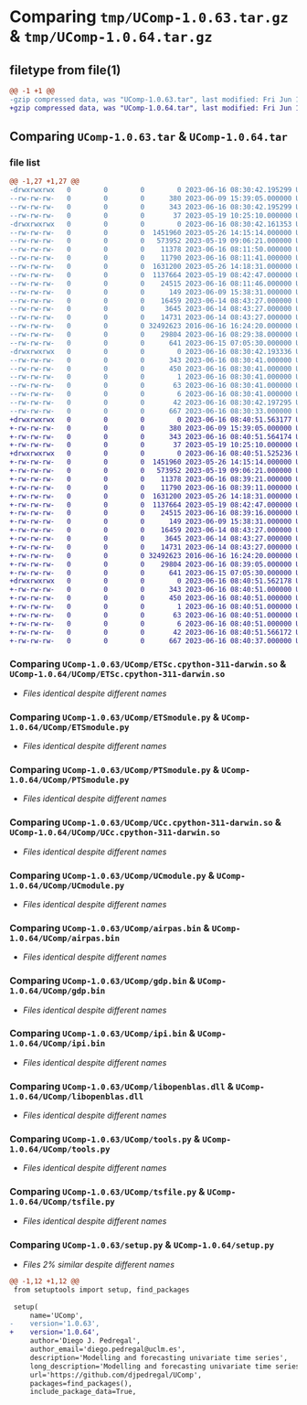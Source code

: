 # Comparing `tmp/UComp-1.0.63.tar.gz` & `tmp/UComp-1.0.64.tar.gz`

## filetype from file(1)

```diff
@@ -1 +1 @@
-gzip compressed data, was "UComp-1.0.63.tar", last modified: Fri Jun 16 08:30:42 2023, max compression
+gzip compressed data, was "UComp-1.0.64.tar", last modified: Fri Jun 16 08:40:51 2023, max compression
```

## Comparing `UComp-1.0.63.tar` & `UComp-1.0.64.tar`

### file list

```diff
@@ -1,27 +1,27 @@
-drwxrwxrwx   0        0        0        0 2023-06-16 08:30:42.195299 UComp-1.0.63/
--rw-rw-rw-   0        0        0      380 2023-06-09 15:39:05.000000 UComp-1.0.63/MANIFEST.in
--rw-rw-rw-   0        0        0      343 2023-06-16 08:30:42.195299 UComp-1.0.63/PKG-INFO
--rw-rw-rw-   0        0        0       37 2023-05-19 10:25:10.000000 UComp-1.0.63/README.md
-drwxrwxrwx   0        0        0        0 2023-06-16 08:30:42.161353 UComp-1.0.63/UComp/
--rw-rw-rw-   0        0        0  1451960 2023-05-26 14:15:14.000000 UComp-1.0.63/UComp/ETSc.cpython-311-darwin.so
--rw-rw-rw-   0        0        0   573952 2023-05-19 09:06:21.000000 UComp-1.0.63/UComp/ETSc.pyd
--rw-rw-rw-   0        0        0    11378 2023-06-16 08:11:50.000000 UComp-1.0.63/UComp/ETSmodule.py
--rw-rw-rw-   0        0        0    11790 2023-06-16 08:11:41.000000 UComp-1.0.63/UComp/PTSmodule.py
--rw-rw-rw-   0        0        0  1631200 2023-05-26 14:18:31.000000 UComp-1.0.63/UComp/UCc.cpython-311-darwin.so
--rw-rw-rw-   0        0        0  1137664 2023-05-19 08:42:47.000000 UComp-1.0.63/UComp/UCc.pyd
--rw-rw-rw-   0        0        0    24515 2023-06-16 08:11:46.000000 UComp-1.0.63/UComp/UCmodule.py
--rw-rw-rw-   0        0        0      149 2023-06-09 15:38:31.000000 UComp-1.0.63/UComp/__init__.py
--rw-rw-rw-   0        0        0    16459 2023-06-14 08:43:27.000000 UComp-1.0.63/UComp/airpas.bin
--rw-rw-rw-   0        0        0     3645 2023-06-14 08:43:27.000000 UComp-1.0.63/UComp/gdp.bin
--rw-rw-rw-   0        0        0    14731 2023-06-14 08:43:27.000000 UComp-1.0.63/UComp/ipi.bin
--rw-rw-rw-   0        0        0 32492623 2016-06-16 16:24:20.000000 UComp-1.0.63/UComp/libopenblas.dll
--rw-rw-rw-   0        0        0    29804 2023-06-16 08:29:38.000000 UComp-1.0.63/UComp/tools.py
--rw-rw-rw-   0        0        0      641 2023-06-15 07:05:30.000000 UComp-1.0.63/UComp/tsfile.py
-drwxrwxrwx   0        0        0        0 2023-06-16 08:30:42.193336 UComp-1.0.63/UComp.egg-info/
--rw-rw-rw-   0        0        0      343 2023-06-16 08:30:41.000000 UComp-1.0.63/UComp.egg-info/PKG-INFO
--rw-rw-rw-   0        0        0      450 2023-06-16 08:30:41.000000 UComp-1.0.63/UComp.egg-info/SOURCES.txt
--rw-rw-rw-   0        0        0        1 2023-06-16 08:30:41.000000 UComp-1.0.63/UComp.egg-info/dependency_links.txt
--rw-rw-rw-   0        0        0       63 2023-06-16 08:30:41.000000 UComp-1.0.63/UComp.egg-info/requires.txt
--rw-rw-rw-   0        0        0        6 2023-06-16 08:30:41.000000 UComp-1.0.63/UComp.egg-info/top_level.txt
--rw-rw-rw-   0        0        0       42 2023-06-16 08:30:42.197295 UComp-1.0.63/setup.cfg
--rw-rw-rw-   0        0        0      667 2023-06-16 08:30:33.000000 UComp-1.0.63/setup.py
+drwxrwxrwx   0        0        0        0 2023-06-16 08:40:51.563177 UComp-1.0.64/
+-rw-rw-rw-   0        0        0      380 2023-06-09 15:39:05.000000 UComp-1.0.64/MANIFEST.in
+-rw-rw-rw-   0        0        0      343 2023-06-16 08:40:51.564174 UComp-1.0.64/PKG-INFO
+-rw-rw-rw-   0        0        0       37 2023-05-19 10:25:10.000000 UComp-1.0.64/README.md
+drwxrwxrwx   0        0        0        0 2023-06-16 08:40:51.525236 UComp-1.0.64/UComp/
+-rw-rw-rw-   0        0        0  1451960 2023-05-26 14:15:14.000000 UComp-1.0.64/UComp/ETSc.cpython-311-darwin.so
+-rw-rw-rw-   0        0        0   573952 2023-05-19 09:06:21.000000 UComp-1.0.64/UComp/ETSc.pyd
+-rw-rw-rw-   0        0        0    11378 2023-06-16 08:39:21.000000 UComp-1.0.64/UComp/ETSmodule.py
+-rw-rw-rw-   0        0        0    11790 2023-06-16 08:39:11.000000 UComp-1.0.64/UComp/PTSmodule.py
+-rw-rw-rw-   0        0        0  1631200 2023-05-26 14:18:31.000000 UComp-1.0.64/UComp/UCc.cpython-311-darwin.so
+-rw-rw-rw-   0        0        0  1137664 2023-05-19 08:42:47.000000 UComp-1.0.64/UComp/UCc.pyd
+-rw-rw-rw-   0        0        0    24515 2023-06-16 08:39:16.000000 UComp-1.0.64/UComp/UCmodule.py
+-rw-rw-rw-   0        0        0      149 2023-06-09 15:38:31.000000 UComp-1.0.64/UComp/__init__.py
+-rw-rw-rw-   0        0        0    16459 2023-06-14 08:43:27.000000 UComp-1.0.64/UComp/airpas.bin
+-rw-rw-rw-   0        0        0     3645 2023-06-14 08:43:27.000000 UComp-1.0.64/UComp/gdp.bin
+-rw-rw-rw-   0        0        0    14731 2023-06-14 08:43:27.000000 UComp-1.0.64/UComp/ipi.bin
+-rw-rw-rw-   0        0        0 32492623 2016-06-16 16:24:20.000000 UComp-1.0.64/UComp/libopenblas.dll
+-rw-rw-rw-   0        0        0    29804 2023-06-16 08:39:05.000000 UComp-1.0.64/UComp/tools.py
+-rw-rw-rw-   0        0        0      641 2023-06-15 07:05:30.000000 UComp-1.0.64/UComp/tsfile.py
+drwxrwxrwx   0        0        0        0 2023-06-16 08:40:51.562178 UComp-1.0.64/UComp.egg-info/
+-rw-rw-rw-   0        0        0      343 2023-06-16 08:40:51.000000 UComp-1.0.64/UComp.egg-info/PKG-INFO
+-rw-rw-rw-   0        0        0      450 2023-06-16 08:40:51.000000 UComp-1.0.64/UComp.egg-info/SOURCES.txt
+-rw-rw-rw-   0        0        0        1 2023-06-16 08:40:51.000000 UComp-1.0.64/UComp.egg-info/dependency_links.txt
+-rw-rw-rw-   0        0        0       63 2023-06-16 08:40:51.000000 UComp-1.0.64/UComp.egg-info/requires.txt
+-rw-rw-rw-   0        0        0        6 2023-06-16 08:40:51.000000 UComp-1.0.64/UComp.egg-info/top_level.txt
+-rw-rw-rw-   0        0        0       42 2023-06-16 08:40:51.566172 UComp-1.0.64/setup.cfg
+-rw-rw-rw-   0        0        0      667 2023-06-16 08:40:37.000000 UComp-1.0.64/setup.py
```

### Comparing `UComp-1.0.63/UComp/ETSc.cpython-311-darwin.so` & `UComp-1.0.64/UComp/ETSc.cpython-311-darwin.so`

 * *Files identical despite different names*

### Comparing `UComp-1.0.63/UComp/ETSmodule.py` & `UComp-1.0.64/UComp/ETSmodule.py`

 * *Files identical despite different names*

### Comparing `UComp-1.0.63/UComp/PTSmodule.py` & `UComp-1.0.64/UComp/PTSmodule.py`

 * *Files identical despite different names*

### Comparing `UComp-1.0.63/UComp/UCc.cpython-311-darwin.so` & `UComp-1.0.64/UComp/UCc.cpython-311-darwin.so`

 * *Files identical despite different names*

### Comparing `UComp-1.0.63/UComp/UCmodule.py` & `UComp-1.0.64/UComp/UCmodule.py`

 * *Files identical despite different names*

### Comparing `UComp-1.0.63/UComp/airpas.bin` & `UComp-1.0.64/UComp/airpas.bin`

 * *Files identical despite different names*

### Comparing `UComp-1.0.63/UComp/gdp.bin` & `UComp-1.0.64/UComp/gdp.bin`

 * *Files identical despite different names*

### Comparing `UComp-1.0.63/UComp/ipi.bin` & `UComp-1.0.64/UComp/ipi.bin`

 * *Files identical despite different names*

### Comparing `UComp-1.0.63/UComp/libopenblas.dll` & `UComp-1.0.64/UComp/libopenblas.dll`

 * *Files identical despite different names*

### Comparing `UComp-1.0.63/UComp/tools.py` & `UComp-1.0.64/UComp/tools.py`

 * *Files identical despite different names*

### Comparing `UComp-1.0.63/UComp/tsfile.py` & `UComp-1.0.64/UComp/tsfile.py`

 * *Files identical despite different names*

### Comparing `UComp-1.0.63/setup.py` & `UComp-1.0.64/setup.py`

 * *Files 2% similar despite different names*

```diff
@@ -1,12 +1,12 @@
 from setuptools import setup, find_packages
 
 setup(
     name='UComp',
-    version='1.0.63',
+    version='1.0.64',
     author='Diego J. Pedregal',
     author_email='diego.pedregal@uclm.es',
     description='Modelling and forecasting univariate time series',
     long_description='Modelling and forecasting univariate time series',
     url='https://github.com/djpedregal/UComp',
     packages=find_packages(),
     include_package_data=True,
```

